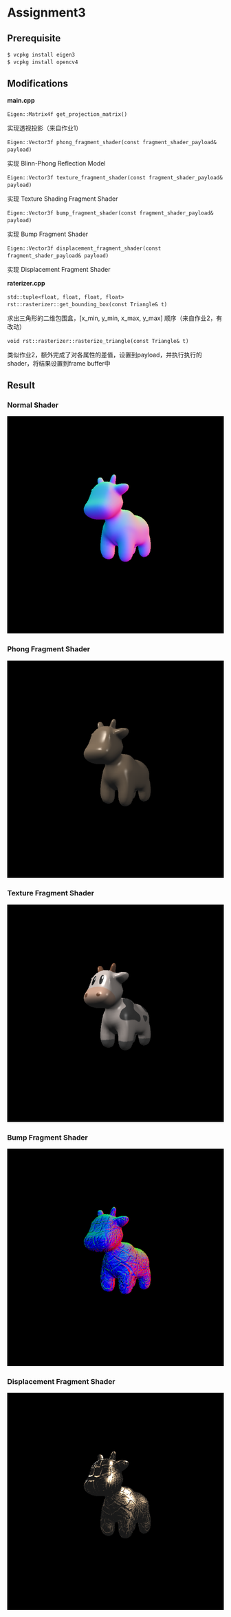 # Assignment3

## Prerequisite

```bash
$ vcpkg install eigen3
$ vcpkg install opencv4
```

## Modifications

**main.cpp** 

`Eigen::Matrix4f get_projection_matrix()`

实现透视投影（来自作业1）

`Eigen::Vector3f phong_fragment_shader(const fragment_shader_payload& payload)`

实现 Blinn-Phong Reflection Model

`Eigen::Vector3f texture_fragment_shader(const fragment_shader_payload& payload)`

实现 Texture Shading Fragment Shader

`Eigen::Vector3f bump_fragment_shader(const fragment_shader_payload& payload)`

实现 Bump Fragment Shader

`Eigen::Vector3f displacement_fragment_shader(const fragment_shader_payload& payload)`

实现 Displacement Fragment Shader

**raterizer.cpp** 

`std::tuple<float, float, float, float> rst::rasterizer::get_bounding_box(const Triangle& t)`

求出三角形的二维包围盒，[x_min, y_min, x_max, y_max] 顺序（来自作业2，有改动）

`void rst::rasterizer::rasterize_triangle(const Triangle& t)`

类似作业2，额外完成了对各属性的差值，设置到payload，并执行执行的shader，将结果设置到frame buffer中

## Result

### Normal Shader

![output_normal](./images/output_normal.png)

### Phong Fragment Shader

![output_phong](./images/output_phong.png)

### Texture Fragment Shader

![output_phong](./images/output_texture.png)

### Bump Fragment Shader

![output_phong](./images/output_bump.png)

### Displacement Fragment Shader

![output_phong](./images/output_displacement.png)